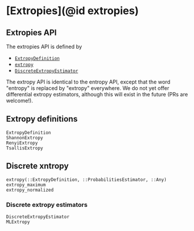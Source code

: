 # [Extropies](@id extropies)

## Extropies API

The extropies API is defined by

- [`ExtropyDefinition`](@ref)
- [`extropy`](@ref)
- [`DiscreteExtropyEstimator`](@ref)

The extropy API is identical to the entropy API, except that the word "entropy" is
replaced by "extropy" everywhere. We do not yet offer differential extropy estimators,
although this will exist in the future (PRs are welcome!).

## Extropy definitions

```@docs
ExtropyDefinition
ShannonExtropy
RenyiExtropy
TsallisExtropy
```

## Discrete xntropy

```@docs
extropy(::ExtropyDefinition, ::ProbabilitiesEstimator, ::Any)
extropy_maximum
extropy_normalized
```

### Discrete extropy estimators

```@docs
DiscreteExtropyEstimator
MLExtropy
```
